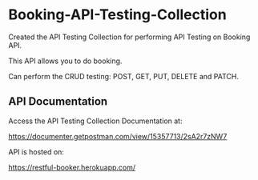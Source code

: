 # Booking-API-Testing-Collection

Created the API Testing Collection for performing API Testing on Booking API.

This API allows you to do booking.

Can perform the CRUD testing: POST, GET, PUT, DELETE and PATCH.

## API Documentation ##

Access the API Testing Collection Documentation at:

https://documenter.getpostman.com/view/15357713/2sA2r7zNW7

API is hosted on: 

https://restful-booker.herokuapp.com/
